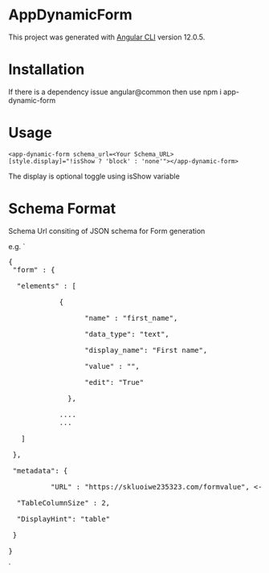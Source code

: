 # AppDynamicForm

This project was generated with [Angular CLI](https://github.com/angular/angular-cli) version 12.0.5.

# Installation
If there is a dependency issue angular@common then use
npm i app-dynamic-form


# Usage
`<app-dynamic-form schema_url=<Your Schema_URL> [style.display]="!isShow ? 'block' : 'none'"></app-dynamic-form>`

The display is optional toggle using isShow variable


# Schema Format

Schema Url consiting of JSON schema for Form generation

e.g.
`
<pre>{
&emsp;"form" : {<br>
&emsp;&emsp;"elements" : [<br>
            {<br>
             &emsp;&emsp;   "name" : "first_name",<br>
               &emsp;&emsp; "data_type": "text",<br>
       &emsp;&emsp;         "display_name": "First name",<br>
             &emsp;&emsp;   "value" : "",<br>
              &emsp;&emsp;  "edit": "True"<br>
          &emsp;&emsp;  },<br>
            ....
            ... <br>
&emsp;&emsp;&emsp;]<br>
&emsp;},<br>
&emsp;"metadata": {<br>
 &emsp;&emsp;       "URL" : "https://skluoiwe235323.com/formvalue", <----- Submit Url<br>
&emsp;&emsp;"TableColumnSize" : 2,<br>
&emsp;&emsp;"DisplayHint": "table"<br>
&emsp;}<br>
}
</pre>
`